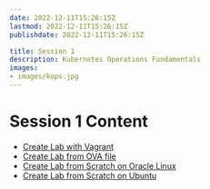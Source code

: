 ```yaml
---
date: 2022-12-11T15:26:15Z
lastmod: 2022-12-11T15:26:15Z
publishdate: 2022-12-11T15:26:15Z

title: Session 1
description: Kubernetes Operations Fundamentals
images:
- images/kops.jpg
---
```


# Session 1 Content 
* [Create Lab with Vagrant](https://k8sops.ir/session1/vagrant/)
* [Create Lab from OVA file](https://k8sops.ir/session1/ova/)
* [Create Lab from Scratch on Oracle Linux](https://k8sops.ir/session1/scratch/)
* [Create Lab from Scratch on Ubuntu](https://k8sops.ir/session1/scratch_ubuntu/)